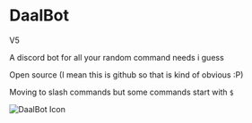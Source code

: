 # DaalBot
V5

A discord bot for all your random command needs i guess

Open source (I mean this is github so that is kind of obvious :P)

Moving to slash commands but some commands start with `$`

![DaalBot Icon](https://pinymedia.web.app/Daalbot.png)
